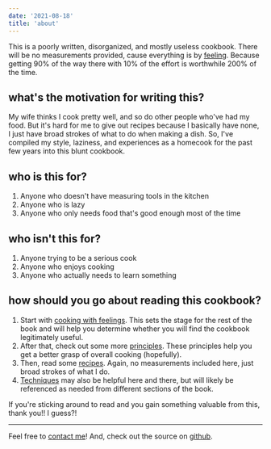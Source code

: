 ```yaml
---
date: '2021-08-18'
title: 'about'
---
```


This is a poorly written, disorganized, and mostly useless cookbook. There will be no measurements provided, cause everything is by [feeling](/principles/cooking-with-feelings). Because getting 90% of the way there with 10% of the effort is worthwhile 200% of the time.

## what's the motivation for writing this?

My wife thinks I cook pretty well, and so do other people who've had my food. But it's hard for me to give out recipes because I basically have none, I just have broad strokes of what to do when making a dish. So, I've compiled my style, laziness, and experiences as a homecook for the past few years into this blunt cookbook.

## who is this for?

1. Anyone who doesn't have measuring tools in the kitchen
1. Anyone who is lazy
1. Anyone who only needs food that's good enough most of the time

## who isn't this for?

1. Anyone trying to be a serious cook
1. Anyone who enjoys cooking
1. Anyone who actually needs to learn something

## how should you go about reading this cookbook?

1. Start with [cooking with feelings](/principles/cooking-with-feelings). This sets the stage for the rest of the book and will help you determine whether you will find the cookbook legitimately useful.
1. After that, check out some more [principles](/principles). These principles help you get a better grasp of overall cooking (hopefully).
1. Then, read some [recipes](/recipes). Again, no measurements included here, just broad strokes of what I do.
1. [Techniques](/techniques) may also be helpful here and there, but will likely be referenced as needed from different sections of the book.

If you're sticking around to read and you gain something valuable from this, thank you!! I guess?!

<hr />

Feel free to [contact me](/contact)! And, check out the source on [github](https://github.com/zhjngli/the-principles-and-feelings-cookbook).

